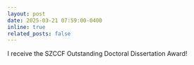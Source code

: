 ```yaml
---
layout: post
date: 2025-03-21 07:59:00-0400
inline: true
related_posts: false
---
```


I receive the SZCCF Outstanding Doctoral Dissertation Award!